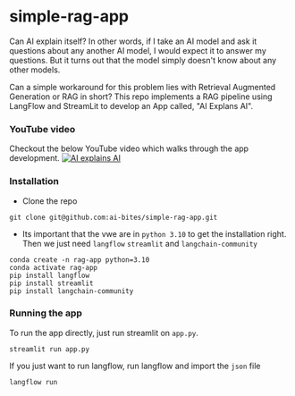 # simple-rag-app
Can AI explain itself? In other words, if I take an AI model and ask it questions about any another AI model, I would expect it to answer my questions. But it turns out that the model simply doesn't know about any other models. 

Can a simple workaround for this problem lies with Retrieval Augmented Generation or RAG in short? This repo implements a RAG pipeline using LangFlow and StreamLit to develop an App called, "AI Explans AI".

### YouTube video 
Checkout the below YouTube video which walks through the app development.
[![AI explains AI](https://img.youtube.com/vi/1ic-V0TCscM/0.jpg)](https://www.youtube.com/watch?v=1ic-V0TCscM&t=31s)


### Installation
* Clone the repo 
```
git clone git@github.com:ai-bites/simple-rag-app.git
```
* Its important that the vwe are in  `python 3.10` to get the installation right. Then we just need `langflow` `streamlit` and `langchain-community`
```
conda create -n rag-app python=3.10
conda activate rag-app
pip install langflow
pip install streamlit
pip install langchain-community
```

### Running the app
To run the app directly, just run streamlit on `app.py`.
```
streamlit run app.py
```
If you just want to run langflow, run langflow and import the `json` file
```
langflow run
```


